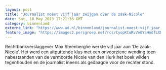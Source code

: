 ```yaml
---
layout: post
title: "Journalist moest vijf jaar zwijgen over de zaak-Nicole"
date: Sat, 18 May 2019 17:21:36 GMT
category: binnenland
externe_link: "https://www.ad.nl/binnenland/journalist-moest-vijf-jaar-zwijgen-over-de-zaak-nicole~a60fbf72/"
feature_image: "https://images2.persgroep.net/rcs/CyopKCuRvVeGYaHndfLXLjtDwk4/diocontent/148519309/_fitwidth/400/?appId=21791a8992982cd8da851550a453bd7f&quality=0.7"
---
```


Rechtbankverslaggever Max Steenberghe werkte vijf jaar aan ‘De zaak-Nicole’. Het werd een uitputtende klus met een onvoorziene wending toen nabestaanden van de vermoorde Nicole van den Hurk het boek wilden tegenhouden en de journalist ineens als gedaagde voor de rechter stond.
